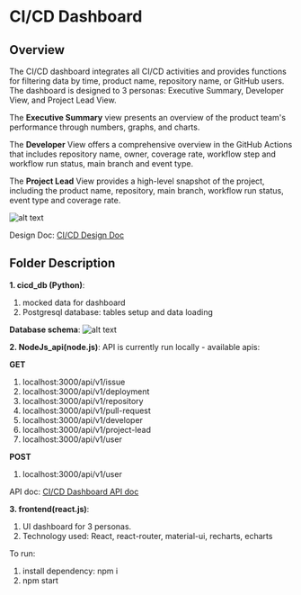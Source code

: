 # CI/CD Dashboard

## Overview

The CI/CD dashboard integrates all CI/CD activities and provides functions for filtering data by time, product name, repository name, or GitHub users. The dashboard is designed to 3 personas: Executive Summary, Developer View, and Project Lead View.

The **Executive Summary** view presents an overview of the product team's performance through numbers, graphs, and charts.

The **Developer** View offers a comprehensive overview in the GitHub Actions that includes repository name, owner, coverage rate, workflow step and workflow run status, main branch and event type.

The **Project Lead** View provides a high-level snapshot of the project, including the product name, repository, main branch, workflow run status, event type and coverage rate.

![alt text](./workflow.png)

Design Doc: [CI/CD Design Doc](https://equinixjira.atlassian.net/wiki/spaces/~7120201faa0f7e5d6f4ac485128a490f67e998/pages/145726999124/CI+CD+Dashboard+Design+Document)

## Folder Description

**1. cicd_db (Python)**:
1) mocked data for dashboard
2) Postgresql database: tables setup and data loading

**Database schema**:
![alt text](./db_schema.png)

**2. NodeJs_api(node.js)**:
API is currently run locally - available apis:

**GET**
1) localhost:3000/api/v1/issue
2) localhost:3000/api/v1/deployment
3) localhost:3000/api/v1/repository
4) localhost:3000/api/v1/pull-request
5) localhost:3000/api/v1/developer
6) localhost:3000/api/v1/project-lead
7) localhost:3000/api/v1/user

**POST**
1) localhost:3000/api/v1/user

API doc:
[CI/CD Dashboard API doc](https://equinixjira.atlassian.net/wiki/spaces/~7120201faa0f7e5d6f4ac485128a490f67e998/pages/145757963676/CI+CD+Dashboard+API+doc)

**3. frontend(react.js)**:
1) UI dashboard for 3 personas.
2) Technology used: React, react-router, material-ui, recharts, echarts

To run:
1) install dependency: npm i
2) npm start
